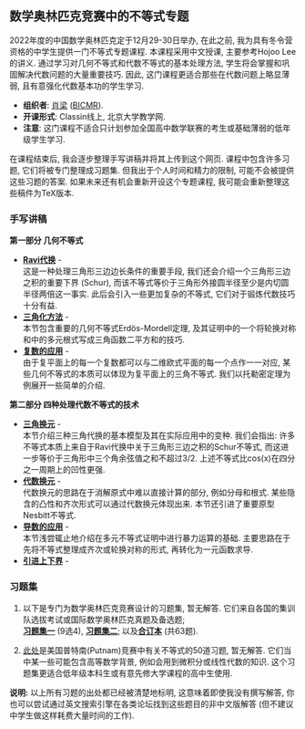 ## 数学奥林匹克竞赛中的不等式专题

2022年度的中国数学奥林匹克定于12月29-30日举办, 在此之前, 我为具有冬令营资格的中学生提供一门不等式专题课程. 本课程采用中文授课, 主要参考Hojoo Lee的讲义. 通过学习对几何不等式和代数不等式的基本处理方法, 学生将会掌握和巩固解决代数问题的大量重要技巧. 因此, 这门课程更适合那些在代数问题上略显薄弱, 且有意强化代数基本功的学生学习.

- **组织者**: [肖梁](https://bicmr.pku.edu.cn/~lxiao/index.htm) ([BICMR](https://bicmr.pku.edu.cn)).
- **开课形式**: Classin线上, 北京大学教学网.
- **注意**: 这门课程不适合只计划参加全国高中数学联赛的考生或基础薄弱的低年级学生学习.

在课程结束后, 我会逐步整理手写讲稿并将其上传到这个网页. 课程中包含许多习题, 它们将被专门整理成习题集. 但我出于个人时间和精力的限制, 可能不会被提供这些习题的答案. 如果未来还有机会重新开设这个专题课程, 我可能会重新整理这些稿件为TeX版本.


### 手写讲稿

**第一部分 几何不等式**
  - [**Ravi代换**](././1-1.pdf) - <br/>
    这是一种处理三角形三边边长条件的重要手段, 我们还会介绍一个三角形三边之积的重要下界 (Schur), 而该不等式等价于三角形外接圆半径至少是内切圆半径两倍这一事实. 此后会引入一些更加复杂的不等式, 它们对于锻炼代数技巧十分有益.
  - [**三角化方法**](././1-2.pdf) - <br/>
    本节包含重要的几何不等式Erdös-Mordell定理, 及其证明中的一个将轮换对称和中的多元根式写成三角函数二平方和的技巧.
  - [**复数的应用**](././1-3.pdf) - <br/>
    由于复平面上的每一个复数都可以与二维欧式平面的每一个点作一一对应, 某些几何不等式的本质可以体现为复平面上的三角不等式. 我们以托勒密定理为例展开一些简单的介绍.
    
**第二部分 四种处理代数不等式的技术**
  - [**三角换元**](././2-1.pdf) - <br/>
    本节介绍三种三角代换的基本模型及其在实际应用中的变种. 我们会指出: 许多不等式本质上来自于Ravi代换中关于三角形三边之积的Schur不等式, 而这进一步等价于三角形中三个角余弦值之和不超过3/2. 上述不等式比cos(x)在四分之一周期上的凹性更强.
  - [**代数换元**](././2-2.pdf) - <br/>
    代数换元的思路在于消解原式中难以直接计算的部分, 例如分母和根式. 某些隐含的凸性和齐次形式可以通过代数换元体现出来. 本节还引进了重要原型Nesbitt不等式.
  - [**导数的应用**](././2-3.pdf) - <br/>
    本节浅尝辄止地介绍在多元不等式证明中进行暴力运算的基础. 主要思路在于先将不等式整理成齐次或轮换对称的形式, 再转化为一元函数求导.
  - [**引进上下界**](././2-4.pdf) - <br/>
  
### 习题集

1. 以下是专门为数学奥林匹克竞赛设计的习题集, 暂无解答. 它们来自各国的集训队选拔考试或国际数学奥林匹克真题及备选题; <br/>
   [**习题集一**](././PS1.pdf) (9选4), [**习题集二**](././PS2.pdf); 以及[**合订本**](././PS1-7.pdf) (共63题).

2. [此处](././PS2.pdf)是美国普特南(Putnam)竞赛中有关不等式的50道习题, 暂无解答. 它们当中某一些可能包含高等数学背景, 例如会用到微积分或线性代数的知识. 这个习题集更适合低年级本科生或有意先修大学课程的高中生使用.

**说明:** 以上所有习题的出处都已经被清楚地标明, 这意味着即使我没有撰写解答, 你也可以尝试通过英文搜索引擎在各类论坛找到这些题目的非中文版解答 (但不建议中学生做这样耗费大量时间的工作).
